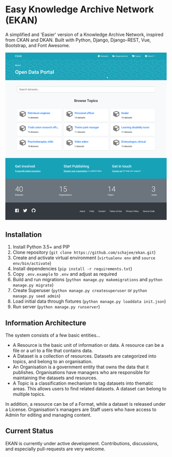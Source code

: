 # Easy Knowledge Archive Network (EKAN)
A simplified and 'Easier' version of a Knowledge Archive Network, inspired from CKAN and DKAN. Built with Python, Django, Django-REST, Vue, Bootstrap, and Font Awesome. 

![alt text](https://github.com/schajee/ekan/blob/master/web/static/images/screenshot.png "Logo Title Text 1")

## Installation
1. Install Python 3.5+ and PIP
2. Clone repository (`git clone https://github.com/schajee/ekan.git`)
3. Create and activate virtual environment (`virtualenv env` and `source env/bin/activate`)
4. Install dependencies (`pip install -r requirements.txt`)
5. Copy `.env.example` to `.env` and adjust as required
6. Build and run migrations (`python manage.py makemigrations` and `python manage.py migrate`)
7. Create Superuser (`python manage.py createsuperuser` or `python manage.py seed admin`)
8. Load initial data through fixtures (`python manage.py loaddata init.json`)
9. Run server (`python manage.py runserver`)

## Information Architecture
The system consists of a few basic entities...
* A Resource is the basic unit of information or data. A resource can be a file or a url to a file that contains data. 
* A Dataset is a collection of resources. Datasets are categorized into topics, and belong to an organisation. 
* An Organisation is a government entity that owns the data that it publishes. Organisations have managers who are responsible for maintaining the datasets and resources. 
* A Topic is a classification mechanism to tag datasets into thematic areas. This allows users to find related datasets. A dataset can belong to multiple topics. 

In addition, a resource can be of a Format, while a dataset is released under a License. Organisation's managers are Staff users who have access to Admin for editing and managing content.

## Current Status
EKAN is currently under active development. Contributions, discussions, and especially pull-requests are very welcome.
